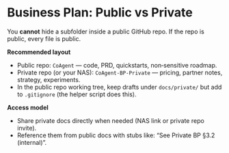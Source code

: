 # Business Plan: Public vs Private

You **cannot** hide a subfolder inside a public GitHub repo. If the repo is public, every file is public.

**Recommended layout**
- Public repo: `CoAgent` — code, PRD, quickstarts, non‑sensitive roadmap.
- Private repo (or your NAS): `CoAgent-BP-Private` — pricing, partner notes, strategy, experiments.
- In the public repo working tree, keep drafts under `docs/private/` but add to `.gitignore` (the helper script does this).

**Access model**
- Share private docs directly when needed (NAS link or private repo invite).
- Reference them from public docs with stubs like: “See Private BP §3.2 (internal)”.
